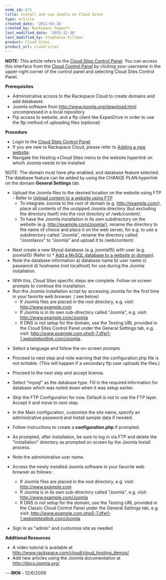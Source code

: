 ```yaml
---
node_id: 671
title: Install and use Joomla on Cloud Sites
type: article
created_date: '2011-03-16'
created_by: Rackspace Support
last_modified_date: '2015-12-30'
last_modified_by: Stephanie Fillmon
product: Cloud Sites
product_url: cloud-sites
---
```


**NOTE:** This article refers to the [Cloud Sites Control
Panel](https://manage.rackspacecloud.com/). You can access this
interface from the [Cloud Control Panel](https://mycloud.rackspace.com/)
by clicking your username in the upper-right corner of the control panel
and selecting Cloud Sites Control Panel.

**Prerequisites**

-   Administrative access to the Rackspace Cloud to create domains and
    add databases
-   Joomla software from <http://www.joomla.org/download.html>
    uncompressed in a local repository
-   Ftp access to website, and a ftp client like ExpanDrive in order to
    use the ftp method of uploading files (optional)

**Procedure**

-   Login to the [Cloud Sites Control
    Panel](http://manage.rackspacecloud.com/pages/Login.jsp%7C "http://manage.rackspacecloud.com/pages/Login.jsp|")
-   If you are new to Rackspace Cloud, please refer to [Adding a new
    website](/how-to/getting-started-with-cloud-sites-how-to-add-a-new-website "/knowledge_center/index.php/Adding_a_new_website").
-   Navigate the Hosting-&gt;Cloud Sites menu to the website hyperlink
    on which Joomla needs to be installed

NOTE: The domain must have php enabled, and database feature selected.
The database feature can be added by using the CHANGE PLAN hyperlink on
the domain **General Settings** tab.

-   Upload the Joomla files to the desired location on the website using
    FTP - Refer to [Upload content to a website using
    FTP](/how-to/getting-started-with-cloud-sites-uploading-your-content "/knowledge_center/index.php/Uploading_content_to_a_website_using_FTP")
    -   To integrate Joomla to the root of domain (e.g.
        http://example.com/), place all contents of the unzipped Joomla
        directory (but excluding the directory itself) into the root
        directory of /web/content/.
    -   To have the Joomla installation in its own subdirectory on the
        website (e.g. http://example.com/Joomla/), rename the directory
        to the name of choice and place it on the web server, for e.g.
        to use a subdirectory called "Joomla", rename the directory
        called "Joomlaxxx" to "Joomla" and upload it to /web/content/.

<!-- -->

-   Next create a new Mysql database (e.g. joomla15) with user (e.g.
    joomla15) (Refer to \* [Add a MySQL database to a website or
    domain](/how-to/rackspace-cloud-sites-essentials-mysql-databases "/knowledge_center/index.php/Adding_a_MySQL_database_to_a_website_or_domain")).
-   Note the database information a) database name b) user name c)
    password d) hostname (not localhost) for use during the
    Joomla installation.

<!-- -->

-   With this, Cloud Sites specific steps are complete. Follow on screen
    prompts to continue the installation.
-   Run the Joomla installation script by accessing Joomla for the first
    time in your favorite web browser. ( see below)
    -   If Joomla files are placed in the root directory, e.g. visit:
        http://www.example.com
    -   If Joomla is in its own sub-directory called "Joomla", e.g.
        visit: http://www.example.com/Joomla
    -   If DNS is not setup for the domain, use the Testing URL provided
        in the Cloud Sites Control Panel under the General
        Settings tab, e.g.
        visit: http://www.example.com.php5-7.dfw1-1.websitetestlink.com/Joomla.

<!-- -->

-   Select a language and follow the on-screen prompts
-   Proceed to next step and note warning that the configuration.php
    file is not writable. (This will happen if a secondary ftp user
    uploads the files.)
-   Proceed to the next step and accept license.
-   Select "mysql" as the database type. Fill in the required
    information for database which was noted down when it was
    setup earlier.



-   Skip the FTP Configuration for now. Default is not to use the
    FTP layer. Accept it and move to next step.
-   In the Main configuration, customize the site name, specify an
    administrative password and Install sample data if needed.
-   Follow instructions to create a **configuration.php** if prompted.
-   As prompted, after installation, be sure to log in via FTP and
    delete the "installation" directory as prompted on screen by the
    Joomla Install process.
-   Note the administrative user name.
-   Access the newly installed Joomla software in your favorite web
    browser as follows:
    -   If Joomla files are placed in the root directory, e.g. visit:
        http://www.example.com
    -   If Joomla is in its own sub-directory called "Joomla", e.g.
        visit: http://www.example.com/Joomla
    -   If DNS is not setup for the domain, use the Testing URL provided
        in the Classic Cloud Control Panel under the General
        Settings tab, e.g.
        visit: http://www.example.com.php5-7.dfw1-1.websitetestlink.com/Joomla
-   Sign in as "admin" and customize site as needed


**Additional Resources**

-   <span>A video tutorial is available at
    </span><http://www.rackspace.com/cloud/cloud_hosting_demos/>
-   Add new articles using the Joomla documentation at
    <http://docs.joomla.org/>

---**RKN** - 12/6/2009

